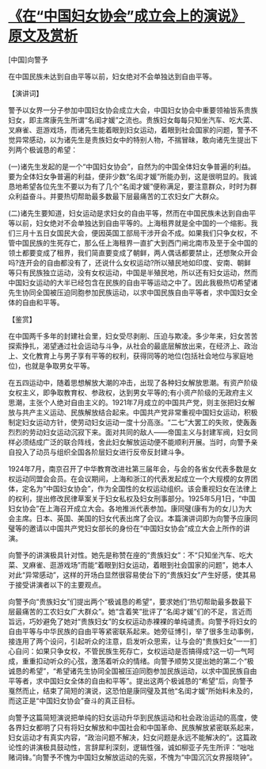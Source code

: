 # [《在“中国妇女协会”成立会上的演说》原文及赏析](https://www.vrrw.net/wx/14680.html)

[中国]向警予

在中国民族未达到自由平等以前，妇女绝对不会单独达到自由平等。

【演讲词】

警予以女界一分子参加中国妇女协会成立大会，中国妇女协会中重要领袖皆系贵族妇女，即主席康先生所谓“名闺才媛”之流也。贵族妇女每每只知坐汽车、吃大菜、叉麻雀、逛游戏场，而诸先生能着眼到妇女运动，着眼到社会国家的问题，警予不觉异常感动，以为诸先生是贵族妇女中的特别人物，不揣冒昧，敢向诸先生提出下列两个极诚恳的希望：

(一)诸先生发起的是一个“中国妇女协会”，自然为的中国全体妇女争普遍的利益。要为全体妇女争普遍的利益，便非少数“名闺才媛”所能办到，这是很明显的。我诚恳地希望各位先生不要以为有了几个“名闺才媛”便称满足，要注意群众，时时为群众利益奋斗。并要热切帮助最多数最下层最痛苦的工农妇女广大群众。

(二)诸先生要知道，妇女运动是求妇女的自由平等，然而在中国民族未达到自由平等以前，妇女绝对不会单独达到自由平等的。上海租界就是全中国的一个缩影。我们三月十五日女国民大会，便因英国工部局干涉开会不成。如果我们只争女权，不管中国民族的生死存亡，那么任上海租界一直扩大到西门闸北南市及至于全中国的领土都要变成了租界，我们简直要变成了朝鲜，两人偶话都要禁止，还想聚众开会吗?连开会的自由都没有了，还说什么女权运动?所以殖民地如印度、安南、朝鲜等只有民族独立运动，没有女权运动，中国是半殖民地，所以还有妇女运动，然而中国妇女运动的大半已经包含在民族的自由平等运动之中了。因此我极热切希望诸先生协同全国被压迫同胞参加民族运动，以求中国民族自由平等者，求中国妇女全体的自由和平等。



【鉴赏】

在中国两千多年的封建社会里，妇女受尽剥削、压迫与欺凌。多少年来，妇女苦苦探索挣扎，渴望通过社会运动与斗争，从社会的最底层解放出来，在经济上、政治上、文化教育上与男子享有平等的权利，获得同等的地位(包括社会地位与家庭地位)，也就是争取男女平等。

在五四运动中，随着思想解放大潮的冲击，出现了各种妇女解放思潮。有资产阶级女权主义，即争取教育权、参政权，达到男女平等的;有小资产阶级的无政府主义思潮，主张个人绝对自由主义的。1921年7月成立的中国共产党，则主张把妇女解放与共产主义运动、民族解放结合起来。中国共产党非常重视中国妇女运动，积极制定妇女运动方针，使劳动妇女运动一度十分高涨。“二七”大罢工的失败，使轰轰烈烈的劳动妇女运动沉寂下来。面对共同的敌人——帝国主义与封建军阀，妇女同样必须结成广泛的联合阵线，舍此妇女解放运动便不能顺利开展。当时，向警予亲自投入了动员与组织全国各阶层妇女进行反帝反封建斗争。

1924年7月，南京召开了中华教育改进社第三届年会，与会的各省女代表多数是女权运动同盟会会员。在会议期间，上海和浙江的代表发起成立一个大规模的女界团体，定名为“中国妇女协会”，作为全国性的女权运动组织。该会重视妇女在法律上的权利，提出修改民律草案关于妇女私权及妇女刑事部分。1925年5月1日，“中国妇女协会”在上海召开成立大会。各地推派代表参加。康同璧(康有为的女儿)为大会主席。日本、英国、美国的妇女代表出席了会议。本篇演讲词即为向警予应康同璧等的邀请以中国共产党妇女部长的身份在“中国妇女协会”成立大会上所作的讲演。

向警予的讲演极具针对性。她先是称赞在座的“贵族妇女”：不“只知坐汽车、吃大菜、叉麻雀、逛游戏场”而能“着眼到妇女运动，着眼到社会国家的问题”，她本人对此“异常感动”，这样的开场白显然很容易使台下的“贵族妇女”产生好感，使其易于接受讲演者以下的主要观点。

向警予向“贵族妇女”们提出两个“极诚恳的希望”，要求她们“热切帮助最多数最下层最痛苦的工农妇女广大群众”。她“含着笑”批评了“名闺才媛”们的不足，言近而旨远，巧妙避免了她对“贵族妇女”的女权运动赤裸裸的单纯谴责。向警予将妇女的自由平等与中华民族的自由平等紧密联系起来。她旁征博引，举了很多生动事例，接连用了两个设问，引起听众的注意，启发听众思索，让与会的“贵族妇女”一一扪心自问：如果只争女权，不管民族生死存亡，女权运动是否搞得成?这一切一气呵成，重重扣动听众的心弦，激荡着听众的情绪。向警予顺势又提出她的第二个“极诚恳的希望”，“希望诸先生协同全国被压迫同胞参加民族运动，以求中国民族自由平等者，求中国妇女全体的自由和平等”。提出这两个极诚恳的“希望”后，向警予戛然而止，结束了简短的演说，这恐怕是康同璧及其他“名闺才媛”所始料未及的，而这正是“中国妇女协会”奋斗的真正目标。

向警予这篇简短演说把单纯的妇女运动升华到民族运动和社会政治运动的高度，使各界妇女都明了只有将妇女解放和中国社会和中国革命、民族解放紧密联系起来，妇女运动才有真实内容，“政治问题不解决，妇女问题是永远不能解决的”。这篇政论性的讲演极具鼓动性，言辞犀利深刻，逻辑性强，诚如柳亚子先生所评：“咄咄赌词锋。”向警予不愧为中国妇女解放运动的先驱，不愧为“中国沉沉女界报晓钟”。

